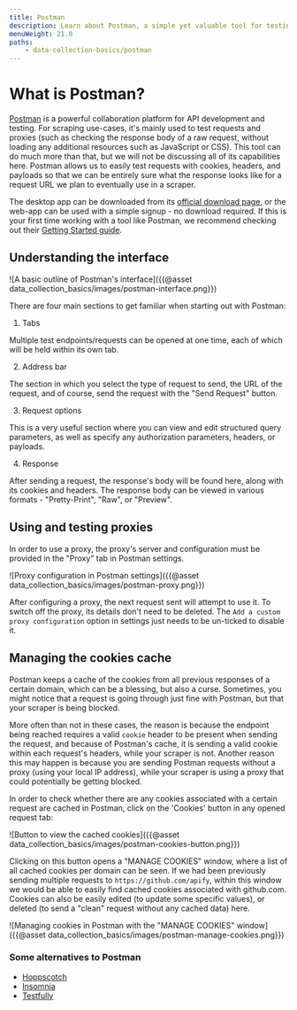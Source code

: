 ```yaml
---
title: Postman
description: Learn about Postman, a simple yet valuable tool for testing requests and proxies when building scalable web-scrapers.
menuWeight: 21.0
paths:
    - data-collection-basics/postman
---
```


# What is Postman?

[Postman](https://www.postman.com/) is a powerful collaboration platform for API development and testing. For scraping use-cases, it's mainly used to test requests and proxies (such as checking the response body of a raw request, without loading any additional resources such as JavaScript or CSS). This tool can do much more than that, but we will not be discussing all of its capabilities here. Postman allows us to easily test requests with cookies, headers, and payloads so that we can be entirely sure what the response looks like for a request URL we plan to eventually use in a scraper.

The desktop app can be downloaded from its [official download page](https://www.postman.com/downloads/), or the web-app can be used with a simple signup - no download required. If this is your first time working with a tool like Postman, we recommend checking out their [Getting Started guide](https://learning.postman.com/docs/getting-started/introduction/).

## [](#understanding-the-interface) Understanding the interface

![A basic outline of Postman's interface]({{@asset data_collection_basics/images/postman-interface.png}})

There are four main sections to get familiar when starting out with Postman:

1. Tabs

Multiple test endpoints/requests can be opened at one time, each of which will be held within its own tab.

2. Address bar

The section in which you select the type of request to send, the URL of the request, and of course, send the request with the "Send Request" button.

3. Request options

This is a very useful section where you can view and edit structured query parameters, as well as specify any authorization parameters, headers, or payloads.

4. Response

After sending a request, the response's body will be found here, along with its cookies and headers. The response body can be viewed in various formats - "Pretty-Print", "Raw", or "Preview".

## [](#using-proxies) Using and testing proxies

In order to use a proxy, the proxy's server and configuration must be provided in the "Proxy" tab in Postman settings.

![Proxy configuration in Postman settings]({{@asset data_collection_basics/images/postman-proxy.png}})

After configuring a proxy, the next request sent will attempt to use it. To switch off the proxy, its details don't need to be deleted. The `Add a custom proxy configuration` option in settings just needs to be un-ticked to disable it.

## [](#managing-cookies) Managing the cookies cache

Postman keeps a cache of the cookies from all previous responses of a certain domain, which can be a blessing, but also a curse. Sometimes, you might notice that a request is going through just fine with Postman, but that your scraper is being blocked.

More often than not in these cases, the reason is because the endpoint being reached requires a valid `cookie` header to be present when sending the request, and because of Postman's cache, it is sending a valid cookie within each request's headers, while your scraper is not. Another reason this may happen is because you are sending Postman requests without a proxy (using your local IP address), while your scraper is using a proxy that could potentially be getting blocked.

In order to check whether there are any cookies associated with a certain request are cached in Postman, click on the 'Cookies' button in any opened request tab:

![Button to view the cached cookies]({{@asset data_collection_basics/images/postman-cookies-button.png}})

Clicking on this button opens a "MANAGE COOKIES" window, where a list of all cached cookies per domain can be seen. If we had been previously sending multiple requests to `https://github.com/apify`, within this window we would be able to easily find cached cookies associated with github.com. Cookies can also be easily edited (to update some specific values), or deleted (to send a "clean" request without any cached data) here.

![Managing cookies in Postman with the "MANAGE COOKIES" window]({{@asset data_collection_basics/images/postman-manage-cookies.png}})

### [](#alternatives) Some alternatives to Postman

-   [Hoppscotch](https://hoppscotch.io/)
-   [Insomnia](https://insomnia.rest/download)
-   [Testfully](https://testfully.io/)
